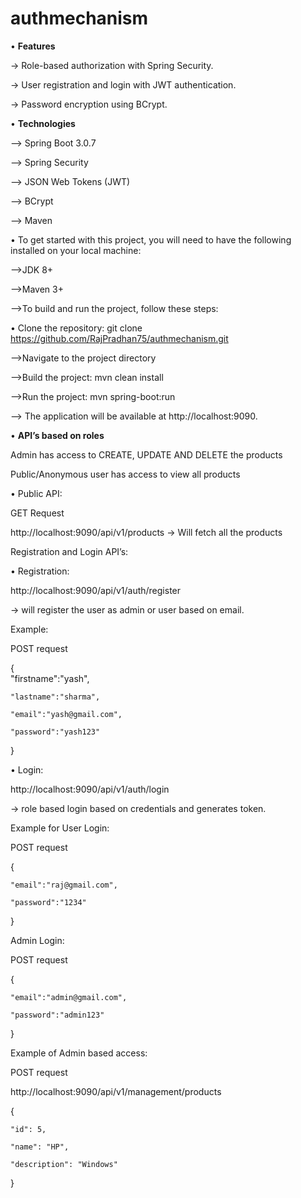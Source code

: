 # authmechanism

•	**Features**

-> Role-based authorization with Spring Security.

-> User registration and login with JWT authentication.

-> Password encryption using BCrypt.

•	**Technologies**

-->	Spring Boot 3.0.7

-->	Spring Security

-->	JSON Web Tokens (JWT)

-->	BCrypt

-->	Maven


• To get started with this project, you will need to have the following installed on your local machine:

-->JDK 8+

-->Maven 3+

-->To build and run the project, follow these steps:

• Clone the repository: git clone https://github.com/RajPradhan75/authmechanism.git

-->Navigate to the project directory

-->Build the project: mvn clean install

-->Run the project: mvn spring-boot:run

--> The application will be available at http://localhost:9090.



• **API’s based on roles**

Admin has access to CREATE, UPDATE AND DELETE the products

Public/Anonymous user has access to view all products

• Public API:

GET Request

http://localhost:9090/api/v1/products -> Will fetch all the products

Registration and Login API’s:

• Registration:

http://localhost:9090/api/v1/auth/register 

-> will register the user as admin or user based on email.



Example:

POST request

{   
    "firstname":"yash",
    
    "lastname":"sharma",
    
    "email":"yash@gmail.com",
    
    "password":"yash123"
    
}

• Login:

http://localhost:9090/api/v1/auth/login 

-> role based login based on credentials and generates token.

Example for User Login:

POST request

{

    "email":"raj@gmail.com",
    
    "password":"1234"
    
}

Admin Login:

POST request

{

    "email":"admin@gmail.com",
    
    "password":"admin123"   
    
}

Example of Admin based access:

POST request

http://localhost:9090/api/v1/management/products

{

    "id": 5,
    
    "name": "HP",
    
    "description": "Windows"
    
}





